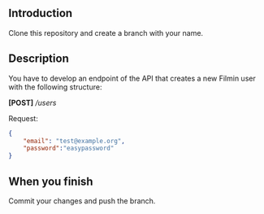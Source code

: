 ## Introduction

Clone this repository and create a branch with your name.

## Description

You have to develop an endpoint of the API that creates a new Filmin user with the following structure:

**[POST]** */users*

Request:
```json
{
    "email": "test@example.org",
    "password":"easypassword"
}
```

## When you finish

Commit your changes and push the branch.
